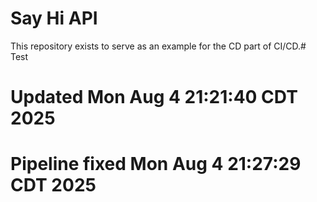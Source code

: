 # Say Hi API
This repository exists to serve as an example for the CD part of CI/CD.# Test
# Updated Mon Aug  4 21:21:40 CDT 2025
# Pipeline fixed Mon Aug  4 21:27:29 CDT 2025
